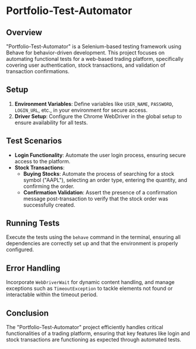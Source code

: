 # Portfolio-Test-Automator

## Overview

"Portfolio-Test-Automator" is a Selenium-based testing framework using Behave for behavior-driven development. This project focuses on automating functional tests for a web-based trading platform, specifically covering user authentication, stock transactions, and validation of transaction confirmations.

## Setup

1. **Environment Variables**: Define variables like `USER_NAME`, `PASSWORD`, `LOGIN_URL`, etc., in your environment for secure access.
2. **Driver Setup**: Configure the Chrome WebDriver in the global setup to ensure availability for all tests.

## Test Scenarios

- **Login Functionality**: Automate the user login process, ensuring secure access to the platform.
- **Stock Transactions**:
  - **Buying Stocks**: Automate the process of searching for a stock symbol ("AAPL"), selecting an order type, entering the quantity, and confirming the order.
  - **Confirmation Validation**: Assert the presence of a confirmation message post-transaction to verify that the stock order was successfully created.

## Running Tests

Execute the tests using the `behave` command in the terminal, ensuring all dependencies are correctly set up and that the environment is properly configured.

## Error Handling

Incorporate `WebDriverWait` for dynamic content handling, and manage exceptions such as `TimeoutException` to tackle elements not found or interactable within the timeout period.

## Conclusion

The "Portfolio-Test-Automator" project efficiently handles critical functionalities of a trading platform, ensuring that key features like login and stock transactions are functioning as expected through automated tests.
